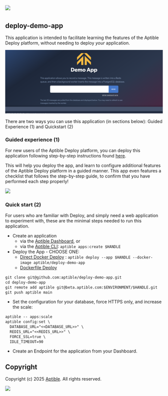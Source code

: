 # ![](https://framerusercontent.com/images/zPgE6unsAGcnam377HJMPuSoEho.svg)

## deploy-demo-app

This application is intended to facilitate learning the features of the Aptible Deploy platform, without
needing to deploy _your_ application.

![](https://github.com/aptible/deploy-demo-app/blob/main/screenshots/demo.png)

There are two ways you can use this application (in sections below): Guided Experience (1) and Quickstart (2)

### Guided experience (1)

For new users of the Aptible Deploy platform, you can deploy this application following step-by-step 
instructions found [here](https://www.aptible.com/docs/getting-started/deploy-starter-template/python-flask).

This will help you deploy the app, and learn to configure additional features of the Aptible Deploy platform 
in a guided manner. This app even features a checklist that follows the step-by-step guide, to confirm 
that you have performed each step properly!

![](https://github.com/aptible/deploy-demo-app/blob/main/screenshots/checklist.png)


### Quick start (2)

For users who are familiar with Deploy, and simply need a web application to experiment with, these
 are the minimal steps needed to run this application.

* Create an application
  * via the [Aptible Dashboard](https://app.aptible.com/apps), or
  * via the [Aptible CLI](https://www.aptible.com/docs/reference/aptible-cli/cli-commands/cli-apps-create): `aptible apps:create $HANDLE`
* Deploy the App - CHOOSE ONE:
  * [Direct Docker Deploy](https://www.aptible.com/documentation/deploy/reference/apps/image/direct-docker-image-deploy.html) : `aptible deploy --app $HANDLE --docker-image aptible/deploy-demo-app`
  * [Dockerfile Deploy](https://deploy-docs.aptible.com/docs/dockerfile-deploy-example)
  
```shell
git clone git@github.com:aptible/deploy-demo-app.git 
cd deploy-demo-app 
git remote add aptible git@beta.aptible.com:$ENVIRONMENT/$HANDLE.git 
git push aptible main
```

* Set the configuration for your database, force HTTPS only, and increase the scale:

```shell
aptible -- apps:scale 
aptible config:set \
  DATABASE_URL="<<DATABASE_URL>>" \ 
  REDIS_URL="<<REDIS_URL>>" \
  FORCE_SSL=true \
  IDLE_TIMEOUT=90
```

* Create an Endpoint for the application from your Dashboard.

## Copyright

Copyright (c) 2025 [Aptible](https://www.aptible.com). All rights reserved.

[<img src="https://avatars2.githubusercontent.com/u/1580788?v=4&s=60" />](https://github.com/UserNotFound)

